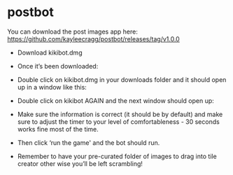 # postbot

You can download the post images app here: https://github.com/kayleecragg/postbot/releases/tag/v1.0.0 

- Download kikibot.dmg

- Once it’s been downloaded:



- Double click on kikibot.dmg in your downloads folder and it should open up in a window like this:



- Double click on kikibot AGAIN and the next window should open up:

- Make sure the information is correct (it should be by default) and make sure to adjust the timer to your level of comfortableness - 30 seconds works fine most of the time.

- Then click ‘run the game' and the bot should run. 

- Remember to have your pre-curated folder of images to drag into tile creator other wise you’ll be left scrambling!
